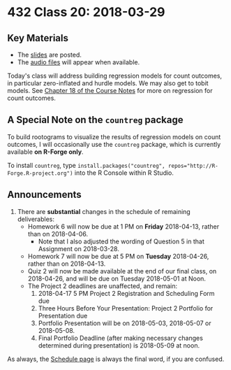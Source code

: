 # 432 Class 20: 2018-03-29

## Key Materials

- The [slides](https://github.com/THOMASELOVE/432-2018/tree/master/slides/class20) are posted.
- The [audio files](https://github.com/THOMASELOVE/432-2018/tree/master/slides/class20) will appear when available.

Today's class will address building regression models for count outcomes, in particular zero-inflated and hurdle models. We may also get to tobit models. See [Chapter 18 of the Course Notes](https://thomaselove.github.io/432-notes/modeling-a-count-outcome-in-ohio-smart.html#where-to-read-this-chapter-1) for more on regression for count outcomes.

## A Special Note on the `countreg` package

To build rootograms to visualize the results of regression models on count outcomes, I will occasionally use the `countreg` package, which is currently available **on R-Forge only**.

To install `countreg`, type `install.packages("countreg", repos="http://R-Forge.R-project.org")` into the R Console within R Studio.

## Announcements

1. There are **substantial** changes in the schedule of remaining deliverables:
    - Homework 6 will now be due at 1 PM on **Friday** 2018-04-13, rather than on 2018-04-06. 
        - Note that I also adjusted the wording of Question 5 in that Assignment on 2018-03-28.
    - Homework 7 will now be due at 5 PM on **Tuesday** 2018-04-26, rather than on 2018-04-13.
    - Quiz 2 will now be made available at the end of our final class, on 2018-04-26, and will be due on Tuesday 2018-05-01 at Noon.
    - The Project 2 deadlines are unaffected, and remain:
        1. 2018-04-17 5 PM Project 2 Registration and Scheduling Form due
        2. Three Hours Before Your Presentation: Project 2 Portfolio for Presentation due
        3. Portfolio Presentation will be on 2018-05-03, 2018-05-07 or 2018-05-08.
        4. Final Portfolio Deadline (after making necessary changes determined during presentation) is 2018-05-09 at noon.

As always, the [Schedule page](https://github.com/THOMASELOVE/432-2018/blob/master/SCHEDULE.md) is always the final word, if you are confused.



